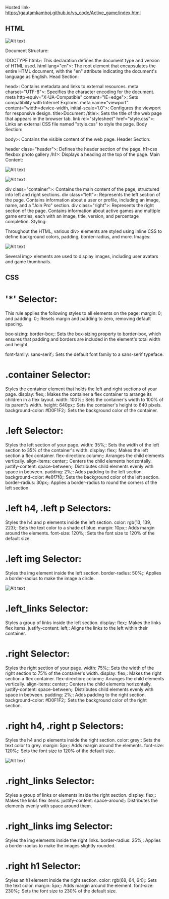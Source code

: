 Hosted link-https://gautamkamboj.github.io/vs_code/Active_game/index.html


## HTML

![Alt text](image.png)

Document Structure:

!DOCTYPE html>: This declaration defines the document type and version of HTML used.
html lang="en">: The root element that encapsulates the entire HTML document, with the "en" attribute indicating the document's language as English.
Head Section:

head>: Contains metadata and links to external resources.
meta charset="UTF-8">: Specifies the character encoding for the document.
meta http-equiv="X-UA-Compatible" content="IE=edge">: Sets compatibility with Internet Explorer.
meta name="viewport" content="width=device-width, initial-scale=1.0">: Configures the viewport for responsive design.
title>Document /title>: Sets the title of the web page that appears in the browser tab.
link rel="stylesheet" href="style.css">: Links an external CSS file named "style.css" to style the page.
Body Section:

body>: Contains the visible content of the web page.
Header Section:

header class="header">: Defines the header section of the page.
h1>css flexbox photo gallery /h1>: Displays a heading at the top of the page.
Main Content:

![Alt text](image-1.png)

![Alt text](image-2.png)

div class="container">: Contains the main content of the page, structured into left and right sections.
div class="left">: Represents the left section of the page.
Contains information about a user or profile, including an image, name, and a "Join Pro" section.
div class="right">: Represents the right section of the page.
Contains information about active games and multiple game entries, each with an image, title, version, and percentage completion.
Styling:

Throughout the HTML, various div> elements are styled using inline CSS to define background colors, padding, border-radius, and more.
Images:

![Alt text](image-3.png)

Several img> elements are used to display images, including user avatars and game thumbnails.

## CSS

# '*' Selector:

This rule applies the following styles to all elements on the page:
margin: 0; and padding: 0;: Resets margin and padding to zero, removing default spacing.

box-sizing: border-box;: Sets the box-sizing property to border-box, which ensures that padding and borders are included in the element's total width and height.

font-family: sans-serif;: Sets the default font family to a sans-serif typeface.

# .container Selector:

Styles the container element that holds the left and right sections of your page.
display: flex;: Makes the container a flex container to arrange its children in a flex layout.
width: 100%;: Sets the container's width to 100% of its parent's width.
height: 640px;: Sets the container's height to 640 pixels.
background-color: #D0F1F2;: Sets the background color of the container.

# .left Selector:

Styles the left section of your page.
width: 35%;: Sets the width of the left section to 35% of the container's width.
display: flex;: Makes the left section a flex container.
flex-direction: column;: Arranges the child elements vertically.
align-items: center;: Centers the child elements horizontally.
justify-content: space-between;: Distributes child elements evenly with space in between.
padding: 2%;: Adds padding to the left section.
background-color: #e6f7f8;: Sets the background color of the left section.
border-radius: 30px;: Applies a border-radius to round the corners of the left section.

# .left h4, .left p Selectors:

Styles the h4 and p elements inside the left section.
color: rgb(13, 139, 223);: Sets the text color to a shade of blue.
margin: 10px;: Adds margin around the elements.
font-size: 120%;: Sets the font size to 120% of the default size.

# .left img Selector:

Styles the img element inside the left section.
border-radius: 50%;: Applies a border-radius to make the image a circle.

![Alt text](image-4.png)

# .left_links Selector:

Styles a group of links inside the left section.
display: flex;: Makes the links flex items.
justify-content: left;: Aligns the links to the left within their container.

# .right Selector:

Styles the right section of your page.
width: 75%;: Sets the width of the right section to 75% of the container's width.
display: flex;: Makes the right section a flex container.
flex-direction: column;: Arranges the child elements vertically.
align-items: center;: Centers the child elements horizontally.
justify-content: space-between;: Distributes child elements evenly with space in between.
padding: 2%;: Adds padding to the right section.
background-color: #D0F1F2;: Sets the background color of the right section.

# .right h4, .right p Selectors:

Styles the h4 and p elements inside the right section.
color: grey;: Sets the text color to grey.
margin: 5px;: Adds margin around the elements.
font-size: 120%;: Sets the font size to 120% of the default size.

![Alt text](image-5.png)

# .right_links Selector:

Styles a group of links or elements inside the right section.
display: flex;: Makes the links flex items.
justify-content: space-around;: Distributes the elements evenly with space around them.

# .right_links img Selector:

Styles the img elements inside the right links.
border-radius: 25%;: Applies a border-radius to make the images slightly rounded.

# .right h1 Selector:

Styles an h1 element inside the right section.
color: rgb(68, 64, 64);: Sets the text color.
margin: 5px;: Adds margin around the element.
font-size: 230%;: Sets the font size to 230% of the default size.